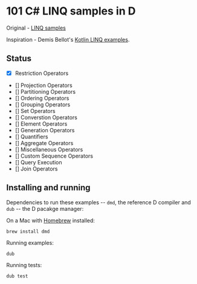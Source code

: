 # 101 C# LINQ samples in D

Original - [LINQ samples](https://code.msdn.microsoft.com/101-LINQ-Samples-3fb9811b)

Inspiration - Demis Bellot's [Kotlin LINQ examples](https://github.com/mythz/kotlin-linq-examples).

## Status

- [x] Restriction Operators
- [] Projection Operators
- [] Partitioning Operators
- [] Ordering Operators
- [] Grouping Operators
- [] Set Operators
- [] Converstion Operators
- [] Element Operators
- [] Generation Operators
- [] Quantifiers
- [] Aggregate Operators
- [] Miscellaneous Operators
- [] Custom Sequence Operators
- [] Query Execution
- [] Join Operators


## Installing and running

Dependencies to run these examples -- `dmd`, the reference D compiler  and `dub` -- the D pacakge manager:

On a Mac with [Homebrew](https://brew.sh) installed:

```
brew install dmd
```

Running examples:

```
dub
```

Running tests:

```
dub test
```

